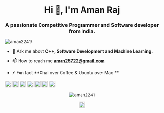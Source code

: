 <h1 align="center">Hi 👋, I'm Aman Raj</h1>
<h3 align="center">A passionate Competitive Programmer and Software developer from India.</h3>
<p align="left"> <img src=https://komarev.com/ghpvc/?username=aman2241 alt=aman2241/> </p>

- 💬 Ask me about **C++, Software Development and Machine Learning.**

- 📫 How to reach me **aman25722@gmail.com**

- ⚡ Fun fact **Chai over Coffee & Ubuntu over Mac **

<p align="left"><img src=https://konpa.github.io/devicon/devicon.git/icons/c/c-original.svg alt=c width="20" height="20"/> <img src=https://konpa.github.io/devicon/devicon.git/icons/cplusplus/cplusplus-original.svg alt=cplusplus width="20" height="20"/> <img src=https://konpa.github.io/devicon/devicon.git/icons/css3/css3-original-wordmark.svg alt=css3 width="20" height="20"/> <img src=https://konpa.github.io/devicon/devicon.git/icons/html5/html5-original-wordmark.svg alt=html5 width="20" height="20"/> <img src=https://konpa.github.io/devicon/devicon.git/icons/javascript/javascript-original.svg alt=javascript width="20" height="20"/> <img src=https://konpa.github.io/devicon/devicon.git/icons/mysql/mysql-original-wordmark.svg alt=mysql width="20" height="20"/> <img src=https://konpa.github.io/devicon/devicon.git/icons/python/python-original-wordmark.svg alt=python width="20" height="20"/></p><p align="center"> <img src=https://github-readme-stats.vercel.app/api?username=aman2241&show_icons=true alt=aman2241 /> </p>

<p align="center">
<a href=https://linkedin.com/in/aman2241 target="blank"><img align="center" src=https://cdn.jsdelivr.net/npm/simple-icons@3.0.1/icons/linkedin.svg alt="aman2241" height="20" width="20" /></a>
</p>
